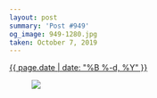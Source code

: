 ```yaml
---
layout: post
summary: 'Post #949'
og_image: 949-1280.jpg
taken: October 7, 2019
---
```


<div class="post">
 <time>
  <a href="/949">
   {{ page.date | date: "%B %-d, %Y" }}
  </a>
 </time>
 <a href="/949">
  <figure data-taken="10/7/2019">
   <img sizes="(min-width: 700px) 50vw, calc(100vw - 2rem)" src="{{ site.assets_url }}/949-640.jpg" srcset="{{ site.assets_url }}/949-320.jpg 320w, {{ site.assets_url }}/949-640.jpg 640w, {{ site.assets_url }}/949-960.jpg 960w, {{ site.assets_url }}/949-1280.jpg 1280w"/>
  </figure>
 </a>
</div>
